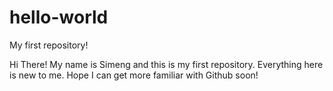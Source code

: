# hello-world
My first repository!

Hi There! 
My name is Simeng and this is my first repository. Everything here is new to me. Hope I can get more familiar with Github soon!
